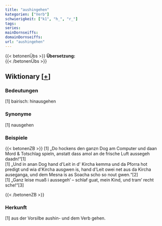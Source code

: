 ```yaml
---
title: "aushingehen"
kategorien: ["Verb"]
schwierigkeit: ["k1", "h_", "r_"]
tags:
series:
mainDornseiffs:
domainDornseiffs:
url: "aushingehen"
---
```


{{< betonenÜbs >}}
**Übersetzung:**  
{{< /betonenÜbs >}}

## Wiktionary [[+](https://de.wiktionary.org/wiki/aushingehen)]

### Bedeutungen
[1] bairisch: hinausgehen  

### Synonyme
[1] nausgehen  

### Beispiele
{{< betonenZB >}}
[1] „Do hockens den ganzn Dog am Computer und daan Mord & Totschlag spieln, anstatt dass amol an de frische Luft aussegeh daadn!“[1]  
[1] „Und in anan Dog hand d'Leit in d' Kircha kemma und da Pforra hot predigt und wia d'Kircha ausgwen is, hand d'Leit owei net aus da Kircha auseganga, und dem Mesna is as Soacha scho so nout gwen.“[2]  
[1] „Ganz leise muaß i aussegeh’ – schlaf guat, mein Kind, und tram’ recht sche!“[3]  

{{< /betonenZB >}}
### Herkunft
[1] aus der Vorsilbe aushin- und dem Verb gehen.  



